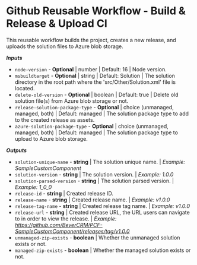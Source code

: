 <!-- # Build & Release & Upload CI (Reusable Workflow) -->
# Github Reusable Workflow - Build & Release & Upload CI

This reusable workflow builds the project, creates a new release, and uploads the solution files to Azure blob storage.

***Inputs***
- ```node-version``` - **Optional** | number | Default: 16 | Node version.
- ```msbuildtarget``` - **Optional** | string | Default: Solution | The solution directory in the root path where the 'src/Other/Solution.xml' file is located.
- ```delete-old-version``` - **Optional** | boolean | Default: true | Delete old solution file(s) from Azure blob storage or not.
- ```release-solution-package-type``` - **Optional** | choice (unmanaged, managed, both) | Default: managed | The solution package type to add to the created release as assets.
- ```azure-solution-package-type``` - **Optional** | choice (unmanaged, managed, both) | Default: managed | The solution package type to upload to Azure blob storage.

***Outputs***
- ```solution-unique-name``` - **string** | The solution unique name. | *Example: SampleCustomComponent*
- ```solution-version``` - **string** | The solution version. | *Example: 1.0.0*
- ```solution-parsed-version``` - **string** | The solution parsed version. | *Example: 1_0_0*
- ```release-id``` - **string** | Created release ID.
- ```release-name``` - **string** | Created release name. | *Example: v1.0.0*
- ```release-tag-name``` - **string** | Created release tag name. | *Example: v1.0.0*
- ```release-url``` - **string** | Created release URL, the URL users can navigate to in order to view the release. | *Example: https://github.com/BeverCRM/PCF-SampleCustomComponent/releases/tag/v1.0.0*
- ```unmanaged-zip-exists``` - **boolean** | Whether the unmanaged solution exists or not.
- ```managed-zip-exists``` - **boolean** | Whether the managed solution exists or not.

